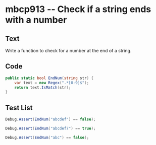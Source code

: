 # mbcp913 -- Check if a string ends with a number

## Text

Write a function to check for a number at the end of a string.

## Code

```csharp
public static bool EndNum(string str) {
    var text = new Regex(".*[0-9]$");
    return text.IsMatch(str);
}
```

## Test List

```csharp
Debug.Assert(EndNum("abcdef") == false);
```

```csharp
Debug.Assert(EndNum("abcdef7") == true);
```

```csharp
Debug.Assert(EndNum("abc") == false);
```
